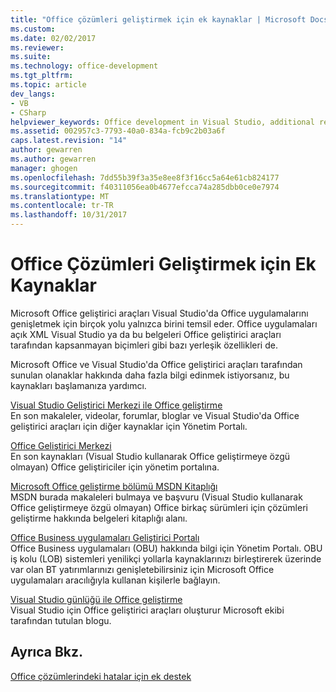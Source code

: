 ```yaml
---
title: "Office çözümleri geliştirmek için ek kaynaklar | Microsoft Docs"
ms.custom: 
ms.date: 02/02/2017
ms.reviewer: 
ms.suite: 
ms.technology: office-development
ms.tgt_pltfrm: 
ms.topic: article
dev_langs:
- VB
- CSharp
helpviewer_keywords: Office development in Visual Studio, additional resources
ms.assetid: 002957c3-7793-40a0-834a-fcb9c2b03a6f
caps.latest.revision: "14"
author: gewarren
ms.author: gewarren
manager: ghogen
ms.openlocfilehash: 7dd55b39f3a35e8ee8f3f16cc5a64e61cb824177
ms.sourcegitcommit: f40311056ea0b4677efcca74a285dbb0ce0e7974
ms.translationtype: MT
ms.contentlocale: tr-TR
ms.lasthandoff: 10/31/2017
---
```

# <a name="additional-resources-for-developing-office-solutions"></a>Office Çözümleri Geliştirmek için Ek Kaynaklar
  Microsoft Office geliştirici araçları Visual Studio'da Office uygulamalarını genişletmek için birçok yolu yalnızca birini temsil eder. Office uygulamaları açık XML Visual Studio ya da bu belgeleri Office geliştirici araçları tarafından kapsanmayan biçimleri gibi bazı yerleşik özellikleri de.  
  
 Microsoft Office ve Visual Studio'da Office geliştirici araçları tarafından sunulan olanaklar hakkında daha fazla bilgi edinmek istiyorsanız, bu kaynakları başlamanıza yardımcı.  
  
 [Visual Studio Geliştirici Merkezi ile Office geliştirme](http://go.microsoft.com/fwlink/?LinkId=149752)  
 En son makaleler, videolar, forumlar, bloglar ve Visual Studio'da Office geliştirici araçları için diğer kaynaklar için Yönetim Portalı.  
  
 [Office Geliştirici Merkezi](http://go.microsoft.com/fwlink/?LinkId=83467)  
 En son kaynakları (Visual Studio kullanarak Office geliştirmeye özgü olmayan) Office geliştiriciler için yönetim portalına.  
  
 [Microsoft Office geliştirme bölümü MSDN Kitaplığı](http://go.microsoft.com/fwlink/?LinkId=149870)  
 MSDN burada makaleleri bulmaya ve başvuru (Visual Studio kullanarak Office geliştirmeye özgü olmayan) Office birkaç sürümleri için çözümleri geliştirme hakkında belgeleri kitaplığı alanı.  
  
 [Office Business uygulamaları Geliştirici Portalı](http://go.microsoft.com/fwlink/?LinkId=99125)  
 Office Business uygulamaları (OBU) hakkında bilgi için Yönetim Portalı. OBU iş kolu (LOB) sistemleri yenilikçi yollarla kaynaklarınızı birleştirerek üzerinde var olan BT yatırımlarınızı genişletebilirsiniz için Microsoft Office uygulamaları aracılığıyla kullanan kişilerle bağlayın.  
  
 [Visual Studio günlüğü ile Office geliştirme](http://go.microsoft.com/fwlink/?LinkId=149748)  
 Visual Studio için Office geliştirici araçları oluşturur Microsoft ekibi tarafından tutulan blogu.  
  
## <a name="see-also"></a>Ayrıca Bkz.  
 [Office çözümlerindeki hatalar için ek destek](../vsto/additional-support-for-errors-in-office-solutions.md)  
  
  